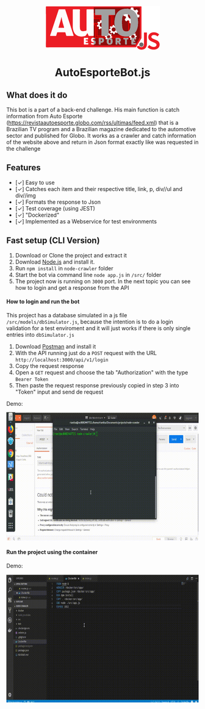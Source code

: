 <p align="center"><a href="https://github.com/RianTavares/node-crawler" alt="AutoEsporteBot Logo"><img src="https://raw.githubusercontent.com/RianTavares/node-crawler/master/src/images/thumbnail_autoesporte-JS.png?token=AIhXfwE5prYOGa9CzQR5-gxQ9CNVTOvhks5b-3OUwA%3D%3D"></a></p>

<p align="center"><h1 align="center">AutoEsporteBot.js</h1></p>


## What does it do

This bot is a part of a back-end challenge. His main function is catch information from Auto Esporte (https://revistaautoesporte.globo.com/rss/ultimas/feed.xml)
that is a Brazilian TV program and a Brazilian magazine dedicated to the automotive sector and published for Globo. It works as a crawler and catch information of the website above and return in Json format exactly like was requested in the challenge

## Features

- [✓] Easy to use
- [✓] Catches each item and their respective title, link, p, div//ul and div//img
- [✓] Formats the response to Json
- [✓] Test coverage (using JEST)
- [✓] "Dockerized"
- [✓] Implemented as a Webservice for test environments

## Fast setup (CLI Version)

1. Download or Clone the project and extract it
2. Download [Node.js](https://nodejs.org/it/) and install it.
3. Run `npm install` in `node-crawler` folder
4. Start the bot via command line `node app.js` in `/src/` folder
5. The project now is running on `3000` port. In the next topic you can see how to login and get a response from the API

#### How to login and run the bot

This project has a database simulated in a js file `/src/models/dbSimulator.js`, because the intention is to do a login validation for a test enviroment and it will just works if there is only single entries into `dbSimulator.js`

1. Download [Postman](https://www.getpostman.com/) and install it
2. With the API running just do a `POST` request with the URL `http://localhost:3000/api/v1/login`
3. Copy the request response
4. Open a `GET` request and choose the tab "Authorization" with the type `Bearer Token`
5. Then paste the request response previously copied in step 3 into "Token" input and send de request

Demo:
<p align="center"><img src="https://raw.githubusercontent.com/RianTavares/node-crawler/master/src/images/video1.gif?token=AIhXf1fqxdqGMSfYkcsgJriCzdnJJWXFks5b-5PtwA%3D%3D"></p>

#### Run the project using the container

Demo:
<p align="center"><img src="https://raw.githubusercontent.com/RianTavares/node-crawler/master/src/images/video2.gif?token=AIhXf6TevJyuxawLiUhWxwAXkE6oJR8fks5b-5PuwA%3D%3D"></p>
